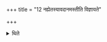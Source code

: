 +++
title = "12 नह्येतस्यावदानमस्तीति विज्ञायते"

+++

<details><summary>थिते</summary>

12. It is known (from a Brāhmaṇa-text): “Of this (i.e. for this offering) there is no act of cutting of the portion (avadāna).  

[^1]: MS III.4.3. Generally, before making an offering some portion is taken out of the offering matrial. Cp. TS V.4.9.4; KS XXI.10. 
</details>

